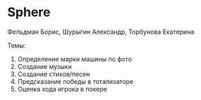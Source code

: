 # Sphere
Фельдман Борис,
Шурыгин Александр,
Торбунова Екатерина

Темы:
  1. Определение марки машины по фото
  2. Создание музыки
  3. Создание стихов/песен
  4. Предсказание победы в тотализаторе
  5. Оценка хода игрока в покере
